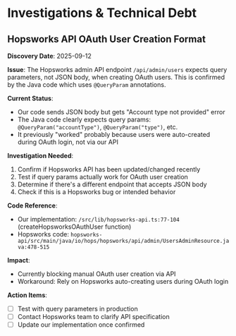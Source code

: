 # Investigations & Technical Debt

## Hopsworks API OAuth User Creation Format

**Discovery Date**: 2025-09-12

**Issue**: The Hopsworks admin API endpoint `/api/admin/users` expects query parameters, not JSON body, when creating OAuth users. This is confirmed by the Java code which uses `@QueryParam` annotations.

**Current Status**: 
- Our code sends JSON body but gets "Account type not provided" error
- The Java code clearly expects query params: `@QueryParam("accountType")`, `@QueryParam("type")`, etc.
- It previously "worked" probably because users were auto-created during OAuth login, not via our API

**Investigation Needed**:
1. Confirm if Hopsworks API has been updated/changed recently
2. Test if query params actually work for OAuth user creation
3. Determine if there's a different endpoint that accepts JSON body
4. Check if this is a Hopsworks bug or intended behavior

**Code Reference**: 
- Our implementation: `/src/lib/hopsworks-api.ts:77-104` (createHopsworksOAuthUser function)
- Hopsworks code: `hopsworks-api/src/main/java/io/hops/hopsworks/api/admin/UsersAdminResource.java:478-515`

**Impact**: 
- Currently blocking manual OAuth user creation via API
- Workaround: Rely on Hopsworks auto-creating users during OAuth login

**Action Items**:
- [ ] Test with query parameters in production
- [ ] Contact Hopsworks team to clarify API specification
- [ ] Update our implementation once confirmed